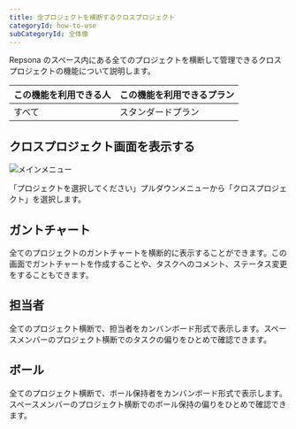 ```yaml
---
title: 全プロジェクトを横断するクロスプロジェクト
categoryId: how-to-use
subCategoryId: 全体像
---
```


Repsona のスペース内にある全てのプロジェクトを横断して管理できるクロスプロジェクトの機能について説明します。

|この機能を利用できる人|この機能を利用できるプラン|
|---|---|
|すべて|スタンダードプラン|

## クロスプロジェクト画面を表示する

![メインメニュー](/images/help/main-menu.ja.png)

「プロジェクトを選択してください」プルダウンメニューから「クロスプロジェクト」を選択します。

## ガントチャート

全てのプロジェクトのガントチャートを横断的に表示することができます。この画面でガントチャートを作成することや、タスクへのコメント、ステータス変更をすることもできます。

## 担当者

全てのプロジェクト横断で、担当者をカンバンボード形式で表示します。スペースメンバーのプロジェクト横断でのタスクの偏りをひとめで確認できます。

## ボール

全てのプロジェクト横断で、ボール保持者をカンバンボード形式で表示します。スペースメンバーのプロジェクト横断でのボール保持の偏りをひとめで確認できます。
